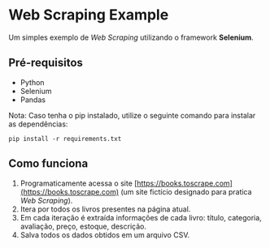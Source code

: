 # Web Scraping Example
Um simples exemplo de _Web Scraping_ utilizando o framework **Selenium**.
## Pré-requisitos
- Python
- Selenium
- Pandas

Nota: Caso tenha o pip instalado, utilize o seguinte comando para instalar as dependências:
<pre><code>pip install -r requirements.txt</code></pre>
## Como funciona
1. Programaticamente acessa o site [https://books.toscrape.com](https://books.toscrape.com) (um site fictício designado para pratica _Web Scraping_).
2. Itera por todos os livros presentes na página atual.
3. Em cada iteração é extraída informações de cada livro: título, categoria, avaliação, preço, estoque, descrição.
4. Salva todos os dados obtidos em um arquivo CSV.
